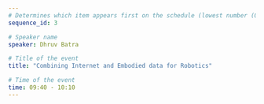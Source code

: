 ```yaml
---
# Determines which item appears first on the schedule (lowest number (0) appears first)
sequence_id: 3

# Speaker name
speaker: Dhruv Batra

# Title of the event
title: "Combining Internet and Embodied data for Robotics"

# Time of the event
time: 09:40 - 10:10
---
```

